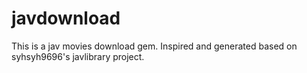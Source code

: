 # javdownload
This is a jav movies download gem. Inspired and generated based on syhsyh9696's javlibrary project.
